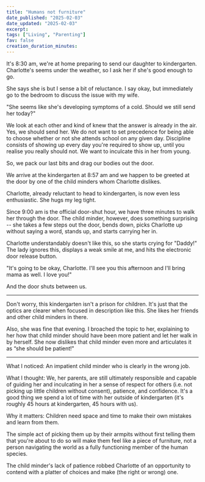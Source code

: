 ```yaml
---
title: "Humans not furniture"
date_published: "2025-02-03"
date_updated: "2025-02-03"
excerpt:
tags: ["Living", "Parenting"]
fav: false
creation_duration_minutes:
---
```


It's 8:30 am, we're at home preparing to send our daughter to kindergarten. Charlotte's seems under the weather, so I ask her if she's good enough to go.

She says she is but I sense a bit of reluctance. I say okay, but immediately go to the bedroom to discuss the issue with my wife.

"She seems like she's developing symptoms of a cold. Should we still send her today?"

We look at each other and kind of knew that the answer is already in the air. Yes, we should send her. We do not want to set precedence for being able to choose whether or not she attends school on any given day. Discipline consists of showing up every day you're required to show up, until you realise you really should not. We want to inculcate this in her from young.

So, we pack our last bits and drag our bodies out the door.

We arrive at the kindergarten at 8:57 am and we happen to be greeted at the door by one of the child minders whom Charlotte dislikes.

Charlotte, already reluctant to head to kindergarten, is now even less enthusiastic. She hugs my leg tight.

Since 9:00 am is the official door-shut hour, we have three minutes to walk her through the door. The child minder, however, does something surprising -- she takes a few steps out the door, bends down, picks Charlotte up without saying a word, stands up, and starts carrying her in.

Charlotte understandably doesn't like this, so she starts crying for "Daddy!" The lady ignores this, displays a weak smile at me, and hits the electronic door release button.

"It's going to be okay, Charlotte. I'll see you this afternoon and I'll bring mama as well. I love you!"

And the door shuts between us.

---

Don't worry, this kindergarten isn't a prison for children. It's just that the optics are clearer when focused in description like this. She likes her friends and other child minders in there.

Also, she was fine that evening. I broached the topic to her, explaining to her how that child minder should have been more patient and let her walk in by herself. She now dislikes that child minder even more and articulates it as “she should be patient!"

---

What I noticed: An impatient child minder who is clearly in the wrong job.

What I thought: We, her parents, are still ultimately responsible and capable of guiding her and inculcating in her a sense of respect for others (i.e. not picking up little children without consent), patience, and confidence. It's a good thing we spend a lot of time with her outside of kindergarten (it's roughly 45 hours at kindergarten, 45 hours with us).

Why it matters: Children need space and time to make their own mistakes and learn from them.

The simple act of picking them up by their armpits without first telling them that you're about to do so will make them feel like a piece of furniture, not a person navigating the world as a fully functioning member of the human species.

The child minder's lack of patience robbed Charlotte of an opportunity to contend with a platter of choices and make (the right or wrong) one.
